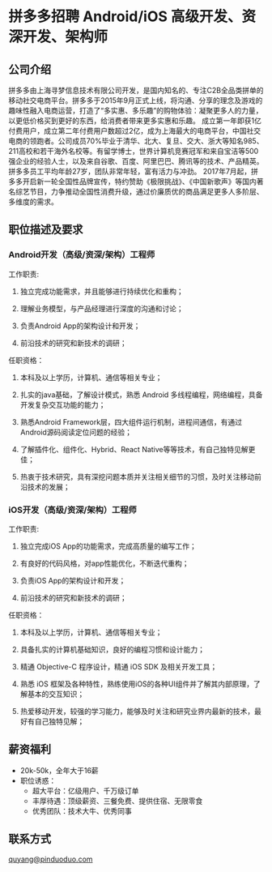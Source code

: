 拼多多招聘 Android/iOS 高级开发、资深开发、架构师
==========

## 公司介绍
拼多多由上海寻梦信息技术有限公司开发，是国内知名的、专注C2B全品类拼单的移动社交电商平台。拼多多于2015年9月正式上线，将沟通、分享的理念及游戏的趣味性融入电商运营，打造了“多实惠、多乐趣”的购物体验：凝聚更多人的力量，以更低价格买到更好的东西，给消费者带来更多实惠和乐趣。
成立第一年即获1亿付费用户，成立第二年付费用户数超过2亿，成为上海最大的电商平台，中国社交电商的领跑者。公司成员70%毕业于清华、北大、复旦、交大、浙大等知名985、211高校和若干海外名校等。有留学博士，世界计算机竞赛冠军和来自宝洁等500强企业的经验人士，以及来自谷歌、百度、阿里巴巴、腾讯等的技术、产品精英。拼多多员工平均年龄27岁，团队非常年轻，富有活力与冲劲。
2017年7月起，拼多多开启新一轮全国性品牌宣传，特约赞助《极限挑战》、《中国新歌声》等国内著名综艺节目，力争推动全国性消费升级，通过价廉质优的商品满足更多人多阶层、多维度的需求。

## 职位描述及要求

### Android开发（高级/资深/架构）工程师
工作职责:
1. 独立完成功能需求，并且能够进行持续优化和重构；

2. 理解业务模型，与产品经理进行深度的沟通和讨论；

3. 负责Android App的架构设计和开发；

4. 前沿技术的研究和新技术的调研；

任职资格：
1. 本科及以上学历，计算机、通信等相关专业；

2. 扎实的java基础，了解设计模式，熟悉 Android 多线程编程，网络编程，具备开发复杂交互功能的能力；

3. 熟悉Android Framework层，四大组件运行机制，进程间通信，有通过Android源码阅读定位问题的经验；

4. 了解插件化、组件化、Hybrid、React Native等等技术，有自己独特见解更佳；

5. 热衷于技术研究，具有深挖问题本质并关注相关细节的习惯，及时关注移动前沿技术的发展；

### iOS开发（高级/资深/架构）工程师

工作职责:
1. 独立完成iOS App的功能需求，完成高质量的编写工作；

2. 有良好的代码风格，对app性能优化，不断迭代重构；

3. 负责iOS App的架构设计和开发；

4. 前沿技术的研究和新技术的调研；

任职资格：
1. 本科及以上学历，计算机、通信等相关专业；

2. 具备扎实的计算机基础知识，良好的编程习惯和设计能力；

3. 精通 Objective-C 程序设计，精通 iOS SDK 及相关开发工具；

4. 熟悉 iOS 框架及各种特性，熟练使用iOS的各种UI组件并了解其内部原理，了解基本的交互知识；

5. 热爱移动开发，较强的学习能力，能够及时关注和研究业界内最新的技术，最好有自己独特见解；
## 薪资福利
- 20k-50k，全年大于16薪
- 职位诱惑：
    - 超大平台：亿级用户、千万级订单 
    - 丰厚待遇：顶级薪资、三餐免费、提供住宿、无限零食
    - 优秀团队：技术大牛、优秀同事

## 联系方式
quyang@pinduoduo.com
